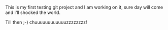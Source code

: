 This is my first testing git project and I am working on it, sure day will come and I'll shocked the world.

Till then ;-) chuuuuuuuuuuuuzzzzzzzz!

